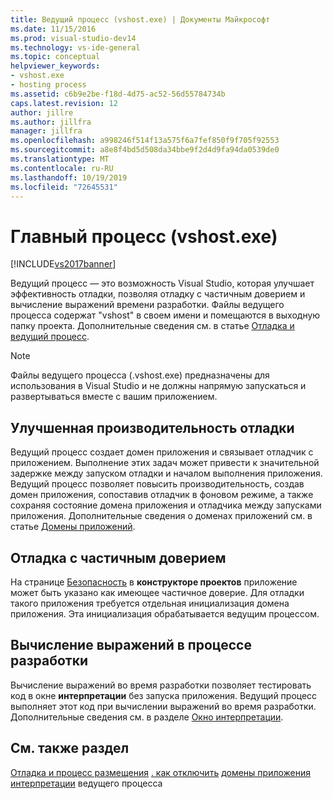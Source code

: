 ```yaml
---
title: Ведущий процесс (vshost.exe) | Документы Майкрософт
ms.date: 11/15/2016
ms.prod: visual-studio-dev14
ms.technology: vs-ide-general
ms.topic: conceptual
helpviewer_keywords:
- vshost.exe
- hosting process
ms.assetid: c6b9e2be-f18d-4d75-ac52-56d55784734b
caps.latest.revision: 12
author: jillre
ms.author: jillfra
manager: jillfra
ms.openlocfilehash: a998246f514f13a575f6a7fef850f9f705f92553
ms.sourcegitcommit: a8e8f4bd5d508da34bbe9f2d4d9fa94da0539de0
ms.translationtype: MT
ms.contentlocale: ru-RU
ms.lasthandoff: 10/19/2019
ms.locfileid: "72645531"
---
```

# <a name="hosting-process-vshostexe"></a>Главный процесс (vshost.exe)
[!INCLUDE[vs2017banner](../includes/vs2017banner.md)]

Ведущий процесс — это возможность Visual Studio, которая улучшает эффективность отладки, позволяя отладку с частичным доверием и вычисление выражений времени разработки. Файлы ведущего процесса содержат "vshost" в своем имени и помещаются в выходную папку проекта. Дополнительные сведения см. в статье [Отладка и ведущий процесс](../debugger/debugging-and-the-hosting-process.md).

> [!NOTE]
> Файлы ведущего процесса (.vshost.exe) предназначены для использования в Visual Studio и не должны напрямую запускаться и развертываться вместе с вашим приложением.

## <a name="improved-debugging-performance"></a>Улучшенная производительность отладки
 Ведущий процесс создает домен приложения и связывает отладчик с приложением. Выполнение этих задач может привести к значительной задержке между запуском отладки и началом выполнения приложения. Ведущий процесс позволяет повысить производительность, создав домен приложения, сопоставив отладчик в фоновом режиме, а также сохраняя состояние домена приложения и отладчика между запусками приложения. Дополнительные сведения о доменах приложений см. в статье [Домены приложений](https://msdn.microsoft.com/library/113a8bbf-6875-4a72-a49d-ca2d92e19cc8).

## <a name="partial-trust-debugging"></a>Отладка с частичным доверием
 На странице [Безопасность](../ide/reference/security-page-project-designer.md) в **конструкторе проектов** приложение может быть указано как имеющее частичное доверие. Для отладки такого приложения требуется отдельная инициализация домена приложения. Эта инициализация обрабатывается ведущим процессом.

## <a name="design-time-expression-evaluation"></a>Вычисление выражений в процессе разработки
 Вычисление выражений во время разработки позволяет тестировать код в окне **интерпретации** без запуска приложения. Ведущий процесс выполняет этот код при вычислении выражений во время разработки. Дополнительные сведения см. в разделе [Окно интерпретации](../ide/reference/immediate-window.md).

## <a name="see-also"></a>См. также раздел
 [Отладка и процесс размещения](../debugger/debugging-and-the-hosting-process.md) [. как отключить](../ide/how-to-disable-the-hosting-process.md) [домены приложения](https://msdn.microsoft.com/library/113a8bbf-6875-4a72-a49d-ca2d92e19cc8) [интерпретации](../ide/reference/immediate-window.md) ведущего процесса
